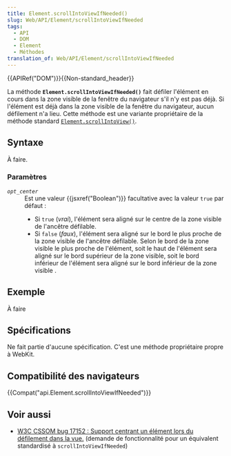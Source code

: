 ```yaml
---
title: Element.scrollIntoViewIfNeeded()
slug: Web/API/Element/scrollIntoViewIfNeeded
tags:
  - API
  - DOM
  - Element
  - Méthodes
translation_of: Web/API/Element/scrollIntoViewIfNeeded
---
```

<div>{{APIRef("DOM")}}{{Non-standard_header}}</div>

<p>La méthode <code><strong>Element.scrollIntoViewIfNeeded()</strong></code> fait défiler l'élément en cours dans la zone visible de la fenêtre du navigateur s'il n'y est pas déjà. Si l'élément est déjà dans la zone visible de la fenêtre du navigateur, aucun défilement n'a lieu. Cette méthode est une variante propriétaire de la méthode standard <a href="/en-US/docs/Web/API/Element/scrollIntoView"><code>Element.scrollIntoView()</code></a>.</p>

<h2 id="Syntaxe">Syntaxe</h2>

<p>À faire.</p>

<h3 id="Paramètres">Paramètres</h3>

<dl>
 <dt><em><code>opt_center</code></em></dt>
 <dd>Est une valeur {{jsxref("Boolean")}} facultative avec la valeur <code>true</code> par défaut :
 <ul>
  <li>Si <code>true</code> (<em>vrai</em>), l'élément sera aligné sur le centre de la zone visible de l'ancêtre défilable.</li>
  <li>Si <code>false</code> (<em>faux</em>), l'élément sera aligné sur le bord le plus proche de la zone visible de l'ancêtre défilable. Selon le bord de la zone visible le plus proche de l'élément, soit le haut de l'élément sera aligné sur le bord supérieur de la zone visible, soit le bord inférieur de l'élément sera aligné sur le bord inférieur de la zone visible .</li>
 </ul>
 </dd>
</dl>

<h2 id="Exemple">Exemple</h2>

<p>À faire</p>

<h2 id="Spécifications">Spécifications</h2>

<p>Ne fait partie d'aucune spécification. C'est une méthode propriétaire propre à WebKit.</p>

<h2 id="Compatibilité_des_navigateurs">Compatibilité des navigateurs</h2>

<p>{{Compat("api.Element.scrollIntoViewIfNeeded")}}</p>

<h2 id="Voir_aussi">Voir aussi</h2>

<ul>
 <li><a href="https://www.w3.org/Bugs/Public/show_bug.cgi?id=17152">W3C CSSOM bug 17152 : Support centrant un élément lors du défilement dans la vue.</a> (demande de fonctionnalité pour un équivalent standardisé à <code>scrollIntoViewIfNeeded</code>)</li>
</ul>
